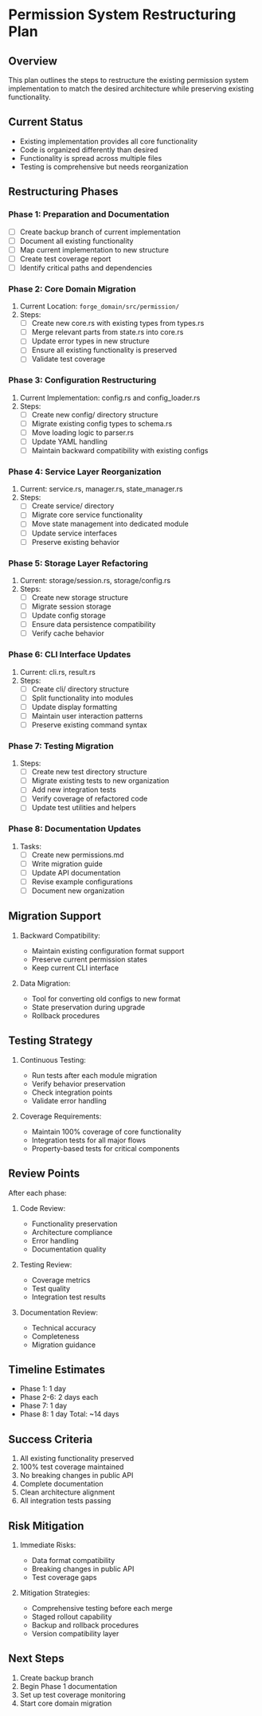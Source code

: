 # Permission System Restructuring Plan

## Overview
This plan outlines the steps to restructure the existing permission system implementation to match the desired architecture while preserving existing functionality.

## Current Status
- Existing implementation provides all core functionality
- Code is organized differently than desired
- Functionality is spread across multiple files
- Testing is comprehensive but needs reorganization

## Restructuring Phases

### Phase 1: Preparation and Documentation
- [ ] Create backup branch of current implementation
- [ ] Document all existing functionality
- [ ] Map current implementation to new structure
- [ ] Create test coverage report
- [ ] Identify critical paths and dependencies

### Phase 2: Core Domain Migration
1. Current Location: `forge_domain/src/permission/`
2. Steps:
   - [ ] Create new core.rs with existing types from types.rs
   - [ ] Merge relevant parts from state.rs into core.rs
   - [ ] Update error types in new structure
   - [ ] Ensure all existing functionality is preserved
   - [ ] Validate test coverage
   
### Phase 3: Configuration Restructuring
1. Current Implementation: config.rs and config_loader.rs
2. Steps:
   - [ ] Create new config/ directory structure
   - [ ] Migrate existing config types to schema.rs
   - [ ] Move loading logic to parser.rs
   - [ ] Update YAML handling
   - [ ] Maintain backward compatibility with existing configs
   
### Phase 4: Service Layer Reorganization
1. Current: service.rs, manager.rs, state_manager.rs
2. Steps:
   - [ ] Create service/ directory
   - [ ] Migrate core service functionality
   - [ ] Move state management into dedicated module
   - [ ] Update service interfaces
   - [ ] Preserve existing behavior

### Phase 5: Storage Layer Refactoring
1. Current: storage/session.rs, storage/config.rs
2. Steps:
   - [ ] Create new storage structure
   - [ ] Migrate session storage
   - [ ] Update config storage
   - [ ] Ensure data persistence compatibility
   - [ ] Verify cache behavior

### Phase 6: CLI Interface Updates
1. Current: cli.rs, result.rs
2. Steps:
   - [ ] Create cli/ directory structure
   - [ ] Split functionality into modules
   - [ ] Update display formatting
   - [ ] Maintain user interaction patterns
   - [ ] Preserve existing command syntax

### Phase 7: Testing Migration
1. Steps:
   - [ ] Create new test directory structure
   - [ ] Migrate existing tests to new organization
   - [ ] Add new integration tests
   - [ ] Verify coverage of refactored code
   - [ ] Update test utilities and helpers

### Phase 8: Documentation Updates
1. Tasks:
   - [ ] Create new permissions.md
   - [ ] Write migration guide
   - [ ] Update API documentation
   - [ ] Revise example configurations
   - [ ] Document new organization

## Migration Support
1. Backward Compatibility:
   - Maintain existing configuration format support
   - Preserve current permission states
   - Keep current CLI interface

2. Data Migration:
   - Tool for converting old configs to new format
   - State preservation during upgrade
   - Rollback procedures

## Testing Strategy
1. Continuous Testing:
   - Run tests after each module migration
   - Verify behavior preservation
   - Check integration points
   - Validate error handling

2. Coverage Requirements:
   - Maintain 100% coverage of core functionality
   - Integration tests for all major flows
   - Property-based tests for critical components

## Review Points
After each phase:
1. Code Review:
   - Functionality preservation
   - Architecture compliance
   - Error handling
   - Documentation quality

2. Testing Review:
   - Coverage metrics
   - Test quality
   - Integration test results

3. Documentation Review:
   - Technical accuracy
   - Completeness
   - Migration guidance

## Timeline Estimates
- Phase 1: 1 day
- Phase 2-6: 2 days each
- Phase 7: 1 day
- Phase 8: 1 day
Total: ~14 days

## Success Criteria
1. All existing functionality preserved
2. 100% test coverage maintained
3. No breaking changes in public API
4. Complete documentation
5. Clean architecture alignment
6. All integration tests passing

## Risk Mitigation
1. Immediate Risks:
   - Data format compatibility
   - Breaking changes in public API
   - Test coverage gaps

2. Mitigation Strategies:
   - Comprehensive testing before each merge
   - Staged rollout capability
   - Backup and rollback procedures
   - Version compatibility layer

## Next Steps
1. Create backup branch
2. Begin Phase 1 documentation
3. Set up test coverage monitoring
4. Start core domain migration